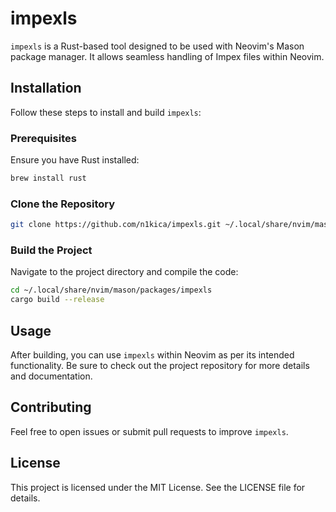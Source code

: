 # impexls

`impexls` is a Rust-based tool designed to be used with Neovim's Mason package manager. It allows seamless handling of Impex files within Neovim.

## Installation

Follow these steps to install and build `impexls`:

### Prerequisites
Ensure you have Rust installed:
```sh
brew install rust
```

### Clone the Repository
```sh
git clone https://github.com/n1kica/impexls.git ~/.local/share/nvim/mason/packages/impexls
```

### Build the Project
Navigate to the project directory and compile the code:
```sh
cd ~/.local/share/nvim/mason/packages/impexls
cargo build --release
```

## Usage
After building, you can use `impexls` within Neovim as per its intended functionality. Be sure to check out the project repository for more details and documentation.

## Contributing
Feel free to open issues or submit pull requests to improve `impexls`.

## License
This project is licensed under the MIT License. See the LICENSE file for details.

